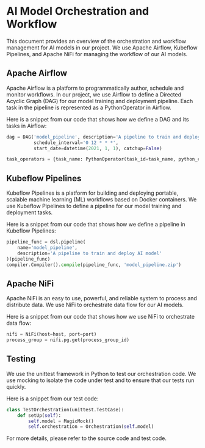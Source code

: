 # AI Model Orchestration and Workflow

This document provides an overview of the orchestration and workflow management for AI models in our project. We use Apache Airflow, Kubeflow Pipelines, and Apache NiFi for managing the workflow of our AI models.

## Apache Airflow

Apache Airflow is a platform to programmatically author, schedule and monitor workflows. In our project, we use Airflow to define a Directed Acyclic Graph (DAG) for our model training and deployment pipeline. Each task in the pipeline is represented as a PythonOperator in Airflow.

Here is a snippet from our code that shows how we define a DAG and its tasks in Airflow:

```python
dag = DAG('model_pipeline', description='A pipeline to train and deploy AI model',
          schedule_interval='0 12 * * *',
          start_date=datetime(2021, 1, 1), catchup=False)

task_operators = {task_name: PythonOperator(task_id=task_name, python_callable=task_func, dag=dag) for task_name, task_func in tasks.items()}
```

## Kubeflow Pipelines

Kubeflow Pipelines is a platform for building and deploying portable, scalable machine learning (ML) workflows based on Docker containers. We use Kubeflow Pipelines to define a pipeline for our model training and deployment tasks.

Here is a snippet from our code that shows how we define a pipeline in Kubeflow Pipelines:

```python
pipeline_func = dsl.pipeline(
    name='model_pipeline',
    description='A pipeline to train and deploy AI model'
)(pipeline_func)
compiler.Compiler().compile(pipeline_func, 'model_pipeline.zip')
```

## Apache NiFi

Apache NiFi is an easy to use, powerful, and reliable system to process and distribute data. We use NiFi to orchestrate data flow for our AI models.

Here is a snippet from our code that shows how we use NiFi to orchestrate data flow:

```python
nifi = NiFi(host=host, port=port)
process_group = nifi.pg.get(process_group_id)
```

## Testing

We use the unittest framework in Python to test our orchestration code. We use mocking to isolate the code under test and to ensure that our tests run quickly.

Here is a snippet from our test code:

```python
class TestOrchestration(unittest.TestCase):
    def setUp(self):
        self.model = MagicMock()
        self.orchestration = Orchestration(self.model)
```

For more details, please refer to the source code and test code.
